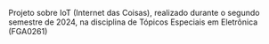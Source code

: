 Projeto sobre IoT (Internet das Coisas), realizado durante o segundo semestre de 2024, na disciplina de Tópicos Especiais em Eletrônica (FGA0261)

